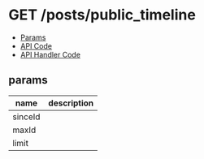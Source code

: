 # GET /posts/public_timeline


- [Params](#params)
- [API Code](/src/endpoints/posts/public_timeline.js)
- [API Handler Code](/src/handlers/web/posts/public_timeline.js)

## params


name|description
---|---
sinceId|
maxId|
limit|
